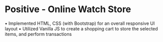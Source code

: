 # Positive - Online Watch Store

• Implemented HTML, CSS (with Bootstrap) for an overall responsive UI layout
• Utilized Vanilla JS to create a shopping cart to store the selected items, and perform transactions
